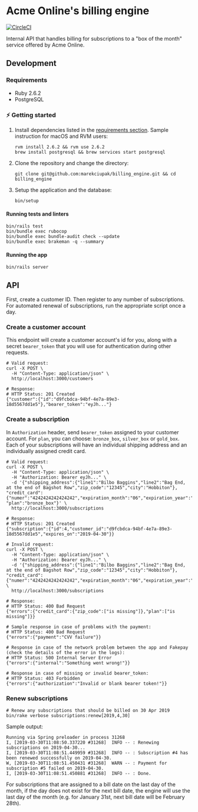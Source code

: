 # Acme Online's billing engine

[![CircleCI](https://circleci.com/gh/marekciupak/billing_engine.svg?style=svg&circle-token=ffea6874d06720a1d659913a281b81967ad7dfb3)](https://circleci.com/gh/marekciupak/billing_engine)

Internal API that handles billing for subscriptions to a "box of the month" service offered by Acme Online.

## Development

### Requirements

* Ruby 2.6.2
* PostgreSQL

### :zap: Getting started

1. Install dependencies listed in the [requirements section](#requirements). Sample instruction for macOS and RVM users:

    ```shell
    rvm install 2.6.2 && rvm use 2.6.2
    brew install postgresql && brew services start postgresql
    ```

2. Clone the repository and change the directory:

    ```shell
    git clone git@github.com:marekciupak/billing_engine.git && cd billing_engine
    ```

3. Setup the application and the database:

    ```shell
    bin/setup
    ```

#### Running tests and linters

```shell
bin/rails test
bin/bundle exec rubocop
bin/bundle exec bundle-audit check --update
bin/bundle exec brakeman -q --summary
```

#### Running the app

```shell
bin/rails server
```

## API

First, create a customer ID.
Then register to any number of subscriptions.
For automated renewal of subscriptions, run the appropriate script once a day.

### Create a customer account

This endpoint will create a customer account's id for you, along with a secret `bearer_token` that you will use for
authentication during other requests.

```shell
# Valid request:
curl -X POST \
  -H "Content-Type: application/json" \
  http://localhost:3000/customers

# Response:
# HTTP Status: 201 Created
{"customer":{"id":"d9fcbdca-94bf-4e7a-89e3-18d5567dd1e5"},"bearer_token":"eyJh..."}
```

### Create a subscription

In `Authorization` header, send `bearer_token` assigned to your customer account.
For `plan`, you can choose: `bronze_box`, `silver_box` or `gold_box`.
Each of your subscriptions will have an individual shipping address and an individually assigned credit card.

```shell
# Valid request:
curl -X POST \
  -H "Content-Type: application/json" \
  -H "Authorization: Bearer eyJh..." \
  -d '{"shipping_address":{"line1":"Bilbo Baggins","line2":"Bag End, at the end of Bagshot Row","zip_code":"12345","city":"Hobbiton"}, "credit_card":{"numer":"4242424242424242","expiration_month":"06","expiration_year":"2021","cvv":"123","zip_code":"12345"}, "plan":"bronze_box"}' \
  http://localhost:3000/subscriptions

# Response:
# HTTP Status: 201 Created
{"subscription":{"id":4,"customer_id":"d9fcbdca-94bf-4e7a-89e3-18d5567dd1e5","expires_on":"2019-04-30"}}
```

```shell
# Invalid request:
curl -X POST \
  -H "Content-Type: application/json" \
  -H "Authorization: Bearer eyJh..." \
  -d '{"shipping_address":{"line1":"Bilbo Baggins","line2":"Bag End, at the end of Bagshot Row","zip_code":"12345","city":"Hobbiton"}, "credit_card":{"numer":"4242424242424242","expiration_month":"06","expiration_year":"2021","cvv":"123"}}' \
  http://localhost:3000/subscriptions

# Response:
# HTTP Status: 400 Bad Request
{"errors":{"credit_card":{"zip_code":["is missing"]},"plan":["is missing"]}}
```

```shell
# Sample response in case of problems with the payment:
# HTTP Status: 400 Bad Request
{"errors":{"payment":"CVV failure"}}
```

```shell
# Response in case of the network problem between the app and Fakepay (check the details of the error in the logs):
# HTTP Status: 500 Internal Server Error
{"errors":{"internal":"Something went wrong!"}}
```

```shell
# Response in case of missing or invalid bearer_token:
# HTTP Status: 403 Forbidden
{"errors":{"authorization":"Invalid or blank bearer token!"}}
```

### Renew subscriptions

```shell
# Renew any subscriptions that should be billed on 30 Apr 2019
bin/rake verbose subscriptions:renew[2019,4,30]
```

Sample output:

```
Running via Spring preloader in process 31268
I, [2019-03-30T11:08:50.337220 #31268]  INFO -- : Renewing subscriptions on 2019-04-30...
I, [2019-03-30T11:08:51.449959 #31268]  INFO -- : Subscription #4 has been renewed successfully on 2019-04-30.
W, [2019-03-30T11:08:51.450431 #31268]  WARN -- : Payment for subscription #5 failed on 2019-04-30.
I, [2019-03-30T11:08:51.450881 #31268]  INFO -- : Done.
```

For subscriptions that are assigned to a bill date on the last day of the month, if the day does not exist for the next
bill date, the engine will use the last day of the month (e.g. for January 31st, next bill date will be February 28th).
